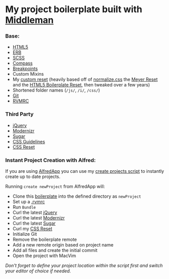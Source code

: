 # My project boilerplate built with [Middleman](http://middlemanapp.com/)

### Base:

- [HTML5](http://www.html5rocks.com/en/)
- [ERB](http://haml.info/)
- [SCSS](http://sass-lang.com/)
 - [Compass](http://compass-style.org/)
 - [Breakpoints](http://breakpoint-sass.com/)
 - Custom Mixins
- My [custom reset](https://github.com/benjamincharity/Resets) (heavily based off
  of [normalize.css](http://github.com/necolas/normalize.css) the
  [Meyer Reset](http://meyerweb.com/eric/thoughts/2007/05/01/reset-reloaded/)
  and the [HTML5 Boilerplate Reset](http://html5boilerplate.com/docs/The-style/),
  then tweaked over a few years)
- Shortened folder names (`/js/`, `/i/`, `/css/`)
- [Git](http://github.com/)
- [RVMRC](http://rvm.io/workflow/rvmrc/)


### Third Party
- [jQuery](http://jquery.com/)
- [Modernizr](http://modernizr.com/)
- [Sugar](http://sugarjs.com/)
- [CSS Guidelines](https://github.com/benjamincharity/CSS-Guidelines)
- [CSS Reset](https://github.com/benjamincharity/Resets)


### Instant Project Creation with Alfred:

If you are using [AlfredApp](http://www.alfredapp.com/) you can use my
[create projects script](https://gist.github.com/benjamincharity/5048358) to
instantly create up to date projects.

Running `create newProject` from AlfredApp will:

- Clone this [boilerplate](https://github.com/benjamincharity/project-boilerplate) 
into the defined directory as `newProject`
- Set up a [.rvmrc](https://rvm.io/workflow/rvmrc/)
- Run `Bundle`
- Curl the latest [jQuery](http://jquery.com/)
- Curl the latest [Modernizr](http://modernizr.com/)
- Curl the latest [Sugar](http://sugarjs.com/)
- Curl my [CSS Reset](https://github.com/benjamincharity/Resets)
- Initialize Git
- Remove the boilerplate remote
- Add a new remote origin based on project name
- Add all files and create the initial commit
- Open the project with MacVim

*Don't forget to define your project location within the script first and switch
your editor of choice if needed.*
